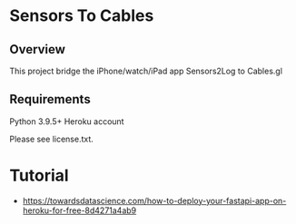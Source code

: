 # Sensors To Cables 

## Overview
This project bridge the iPhone/watch/iPad app Sensors2Log to Cables.gl

## Requirements
Python 3.9.5+ 
Heroku account

Please see license.txt.


# Tutorial

- https://towardsdatascience.com/how-to-deploy-your-fastapi-app-on-heroku-for-free-8d4271a4ab9
